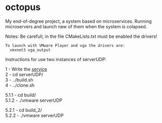 # octopus
My end-of-degree project, a system based on microservices. Running microservers and launch new of them when the system is colapsed.


Notes:
    Be carefull, in the file CMakeLists.txt must be enabled the drivers!

    To launch with VMware Player and vga the drivers are:
      vmxnet3 vga_output

Instructions for use two instances of serverUDP:  

1 - Write the [service](https://github.com/TheTelematic/octopus/blob/master/serverUDP/service.cpp)  
2 - cd serverUDP/  
3 - ../build.sh  
4 - ../clone.sh  

5.1.1 - cd build/  
5.1.2 - ./vmware serverUDP  

5.2.1 - cd build_2/  
5.2.2 - ./vmware serverUDP  
